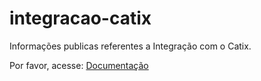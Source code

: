 # integracao-catix
Informações publicas referentes a Integração com o Catix.

Por favor, acesse: [Documentação](http://catelani.github.io/integracao-catix/)